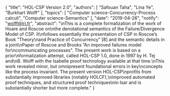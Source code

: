 {
    "title": "HOL-CSP Version 2.0",
    "authors": [
        "Safouan Taha",
        "Lina Ye",
        "Burkhart Wolff"
    ],
    "topics": [
        "Computer science-Concurrency-Process calculi",
        "Computer science-Semantics"
    ],
    "date": "2019-04-26",
    "notify": "wolff@lri.fr",
    "abstract": "\nThis is a complete formalization of the work of Hoare and Roscoe on\nthe denotational semantics of the Failure/Divergence Model of CSP. It\nfollows essentially the presentation of CSP in Roscoe’s Book ”Theory\nand Practice of Concurrency” [8] and the semantic details in a joint\nPaper of Roscoe and Brooks ”An improved failures model for\ncommunicating processes\".  The present work is based on a prior\nformalization attempt, called HOL-CSP 1.0, done in 1997 by H. Tej and\nB. Wolff with the Isabelle proof technology available at that time.\nThis work revealed minor, but omnipresent foundational errors in key\nconcepts like the process invariant. The present version HOL-CSP\nprofits from substantially improved libraries (notably HOLCF),\nimproved automated proof techniques, and structured proof techniques\nin Isar and is substantially shorter but more complete."
}